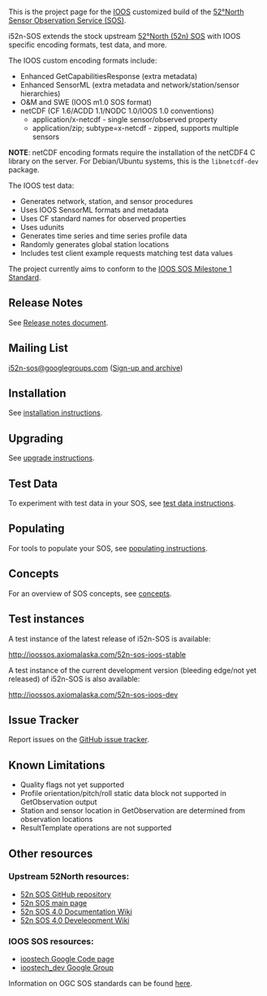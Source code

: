 ---
---

This is the project page for the [IOOS](http://www.ioos.noaa.gov/) customized build of the
[52°North Sensor Observation Service (SOS)](http://52north.org/sos).

i52n-SOS extends the stock upstream [52°North (52n) SOS](https://github.com/52North/SOS) with
IOOS specific encoding formats, test data, and more.

The IOOS custom encoding formats include:

* Enhanced GetCapabilitiesResponse (extra metadata)
* Enhanced SensorML (extra metadata and network/station/sensor hierarchies)
* O&M and SWE (IOOS m1.0 SOS format)
* netCDF (CF 1.6/ACDD 1.1/NODC 1.0/IOOS 1.0 conventions)
    * application/x-netcdf - single sensor/observed property
    * application/zip; subtype=x-netcdf - zipped, supports multiple sensors

__NOTE__: netCDF encoding formats require the installation of the netCDF4 C library on the server.
For Debian/Ubuntu systems, this is the `libnetcdf-dev` package.

The IOOS test data:

* Generates network, station, and sensor procedures
* Uses IOOS SensorML formats and metadata
* Uses CF standard names for observed properties
* Uses udunits
* Generates time series and time series profile data
* Randomly generates global station locations
* Includes test client example requests matching test data values
 
The project currently aims to conform to the
[IOOS SOS Milestone 1 Standard](https://code.google.com/p/ioostech/source/browse/#svn%2Ftrunk%2Ftemplates%2FMilestone1.0).

## Release Notes

See [Release notes document](https://github.com/ioos/i52n-sos/blob/master/RELEASE-NOTES.txt).

## Mailing List

<i52n-sos@googlegroups.com> ([Sign-up and archive](https://groups.google.com/forum/#!forum/i52n-sos))

## Installation

See [installation instructions](./install.html).

## Upgrading

See [upgrade instructions](./upgrade.html).

## Test Data

To experiment with test data in your SOS, see [test data instructions](./testdata.html).

## Populating

For tools to populate your SOS, see [populating instructions](/populating.html).

## Concepts

For an overview of SOS concepts, see [concepts](/concepts.html).

## Test instances

A test instance of the latest release of i52n-SOS is available:
   
<http://ioossos.axiomalaska.com/52n-sos-ioos-stable>

A test instance of the current development version (bleeding edge/not yet released) of i52n-SOS is also available:

<http://ioossos.axiomalaska.com/52n-sos-ioos-dev>

## Issue Tracker

Report issues on the [GitHub issue tracker](https://github.com/ioos/i52n-sos/issues). 

## Known Limitations

* Quality flags not yet supported
* Profile orientation/pitch/roll static data block not supported in GetObservation output
* Station and sensor location in GetObservation are determined from observation locations
* ResultTemplate operations are not supported
   
## Other resources

### Upstream 52North resources:
  
* [52n SOS GitHub repository](https://github.com/52North/SOS)
* [52n SOS main page](http://52north.org/sos)
* [52n SOS 4.0 Documentation Wiki](https://wiki.52north.org/bin/view/SensorWeb/SensorObservationServiceIVDocumentation)
* [52n SOS 4.0 Develeopment Wiki](https://wiki.52north.org/bin/view/SensorWeb/SensorObservationServiceIV)

### IOOS SOS resources:

* [ioostech Google Code page](http://code.google.com/p/ioostech/)
* [ioostech_dev Google Group](https://groups.google.com/forum/?#!forum/ioostech_dev)
  
Information on OGC SOS standards can be found [here](http://www.opengeospatial.org/standards/sos).
